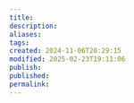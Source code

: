 ```yaml
---
title: 
description: 
aliases: 
tags: 
created: 2024-11-06T20:29:15
modified: 2025-02-23T19:11:06
publish: 
published: 
permalink: 
---
```

